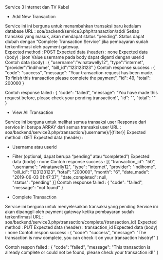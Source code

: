 Service 3
Internet dan TV Kabel

- Add New Transaction

Service ini ini berguna untuk menambahkan transaksi baru kedalam database
URL : soa/backend/service3.php/transaction/add/
Setiap transaksi yang masuk, akan mendapat status “pending”. Status dapat diubah dengan “Complete Transaction Service” jika pembayaran sudah terkonfirmasi oleh payment gateway.  
Expected method : POST
Expected data (header) : none
Expected data (body) : json
Value username pada body dapat diganti dengan userid
Contoh data (body) :
  {
        "username":"winatawelly12",
        "type":"internet",
        "provider":"indihome",
        "bill_id":"123123123"
  }
Contoh response success :
{
       "code": "success",
       "message": "Your transaction request has been made. 
        To finish this  transaction please complete the payment",
       "id": 49,
       "total": 200000
}

Contoh response failed :
{
        "code": "failed",
        "message": "You have made this request before, please check 
         your pending transaction!",
        "id": "",
        "total": ""
}


- View All Transaction

Service ini berguna untuk melihat semua transaksi user
Response dari service ini berupa ARRAY dari semua transaksi user
URL : soa/backend/service3.php/transaction/{username}/[{filter}]
Expected method : GET
Expected data (header) :
  - Username atau userid
  - Filter (optional, dapat berupa “pending” atau “completed”)
Expected data (body) : none
Contoh response success :
 [{
        "transaction_id": "50",
        "username": "winatawelly12",
        "type": "internet",
        "provider": "indihome",
        "bill_id": "123123123",
        "total": "200000",
        "month": "6",
        "date_made": "2019-06-03 01:47:37",
        "date_completed": null,    
        "status": "pending"
   }]
Contoh response failed :
 {
        "code": "failed",
        "message": "not found"
 }


- Complete Transaction

Service ini berguna untuk menyelesaikan transaksi yang pending
Service ini akan dipanggil oleh payment gateway ketika pembayaran sudah terkonfirmasi
URL : soa/backend/service3.php/transaction/complete/{transaction_id}
Expected method : PUT
Expected data (header) : transaction_id
Expected data (body) : none
Contoh respon success : 
{
        "code": "success",
        "message": "The transaction is now complete, 
         you can check it on your transaction hisotry!"
  }

Contoh respon failed : 
			{
        "code": "failed",
        "message": "This transaction is already complete or could 
         not be found, please check your transaction id!"
  }








